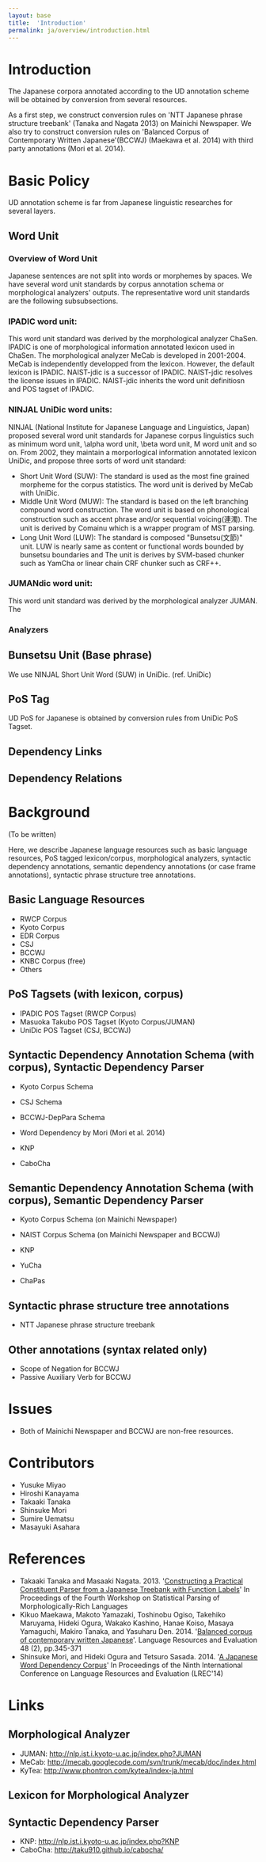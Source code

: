 ```yaml
---
layout: base
title:  'Introduction'
permalink: ja/overview/introduction.html
---
```


# Introduction

The Japanese corpora annotated according to the UD annotation scheme will be obtained by conversion from several resources.

As a first step, we construct conversion rules on 'NTT Japanese phrase structure treebank' (Tanaka and Nagata 2013) on Mainichi Newspaper.
We also try to construct conversion rules on 'Balanced Corpus of Contemporary Written Japanese'(BCCWJ) (Maekawa et al. 2014) with third party annotations (Mori et al. 2014).

# Basic Policy

UD annotation scheme is far from Japanese linguistic researches for several layers.

## Word Unit

### Overview of Word Unit
Japanese sentences are not split into words or morphemes by spaces.
We have several word unit standards by corpus annotation schema or morphological analyzers' outputs.
The representative word unit standards are the following subsubsections.

### IPADIC word unit: 
This word unit standard was derived by the morphological analyzer ChaSen. IPADIC is one of morphological information annotated lexicon used in ChaSen.  The morphological analyzer MeCab is developed in 2001-2004. MeCab is independently developped from the lexicon. However, the default lexicon is IPADIC. NAIST-jdic is a successor of IPADIC. NAIST-jdic resolves the license issues in IPADIC. NAIST-jdic inherits the word unit definitiosn and POS tagset of IPADIC. 

### NINJAL UniDic word units: 
NINJAL (National Institute for Japanese Language and Linguistics, Japan) proposed several word unit standards for Japanese corpus linguistics such as minimum word unit, \alpha word unit, \beta word unit, M word unit and so on.  From 2002, they maintain a morporlogical information annotated lexicon UniDic, and propose three sorts of word unit standard:
- Short Unit Word (SUW): 
The standard is used as the most fine grained morpheme for the corpus statistics. The word unit is derived by MeCab with UniDic.
- Middle Unit Word (MUW): The standard is based on the left branching compound word construction. The word unit is based on phonological construction such as accent phrase and/or sequential voicing(連濁). The unit is derived by Comainu which is a wrapper program of MST parsing.
- Long Unit Word (LUW): The standard is composed "Bunsetsu(文節)" unit. LUW is nearly same as content or functional words bounded by bunsetsu boundaries and The unit is derives by SVM-based chunker such as YamCha or linear chain CRF chunker such as CRF++.

### JUMANdic word unit: 
This word unit standard was derived by the morphological analyzer JUMAN. The

### Analyzers


## Bunsetsu Unit (Base phrase)
We use NINJAL Short Unit Word (SUW) in UniDic. (ref. UniDic)

## PoS Tag

UD PoS for Japanese is obtained by conversion rules from UniDic PoS Tagset.

## Dependency Links

## Dependency Relations

# Background 
(To be written)

Here, we describe Japanese language resources such as basic language resources, PoS tagged lexicon/corpus, morphological analyzers, syntactic dependency annotations, semantic dependency annotations (or case frame annotations), syntactic phrase structure tree annotations.

## Basic Language Resources
* RWCP Corpus
* Kyoto Corpus
* EDR Corpus
* CSJ
* BCCWJ
* KNBC Corpus (free)
* Others

## PoS Tagsets (with lexicon, corpus)
* IPADIC POS Tagset (RWCP Corpus)
* Masuoka Takubo POS Tagset (Kyoto Corpus/JUMAN)
* UniDic POS Tagset (CSJ, BCCWJ)

## Syntactic Dependency Annotation Schema (with corpus), Syntactic Dependency Parser
* Kyoto Corpus Schema
* CSJ Schema
* BCCWJ-DepPara Schema
* Word Dependency by Mori (Mori et al. 2014)

* KNP
* CaboCha

## Semantic Dependency Annotation Schema (with corpus), Semantic Dependency Parser
* Kyoto Corpus Schema (on Mainichi Newspaper)
* NAIST Corpus Schema (on Mainichi Newspaper and BCCWJ)

* KNP
* YuCha
* ChaPas

## Syntactic phrase structure tree annotations
* NTT Japanese phrase structure treebank

## Other annotations (syntax related only)
* Scope of Negation for BCCWJ
* Passive Auxiliary Verb for BCCWJ

# Issues
* Both of Mainichi Newspaper and BCCWJ are non-free resources.

# Contributors

* Yusuke Miyao
* Hiroshi Kanayama
* Takaaki Tanaka
* Shinsuke Mori
* Sumire Uematsu
* Masayuki Asahara

# References

* Takaaki Tanaka and Masaaki Nagata. 2013. '[Constructing a Practical Constituent Parser from a Japanese Treebank with Function Labels](http://www.aclweb.org/anthology/W13-4913)' In Proceedings of the Fourth Workshop on Statistical Parsing of Morphologically-Rich Languages
* Kikuo Maekawa, Makoto Yamazaki, Toshinobu Ogiso, Takehiko Maruyama, Hideki Ogura, Wakako Kashino, Hanae Koiso, Masaya Yamaguchi, Makiro Tanaka, and Yasuharu Den. 2014. '[Balanced corpus of contemporary written Japanese](http://link.springer.com/article/10.1007/s10579-013-9261-0)'. Language Resources and Evaluation 48 (2), pp.345-371
* Shinsuke Mori, and Hideki Ogura and Tetsuro Sasada. 2014. '[A Japanese Word Dependency Corpus](http://www.lrec-conf.org/proceedings/lrec2014/pdf/42_Paper.pdf)' In Proceedings of the Ninth International Conference on Language Resources and Evaluation (LREC'14)

# Links
## Morphological Analyzer 
* JUMAN: http://nlp.ist.i.kyoto-u.ac.jp/index.php?JUMAN
* MeCab: http://mecab.googlecode.com/svn/trunk/mecab/doc/index.html
* KyTea: http://www.phontron.com/kytea/index-ja.html
## Lexicon for Morphological Analyzer 

## Syntactic Dependency Parser
* KNP: http://nlp.ist.i.kyoto-u.ac.jp/index.php?KNP
* CaboCha: http://taku910.github.io/cabocha/
